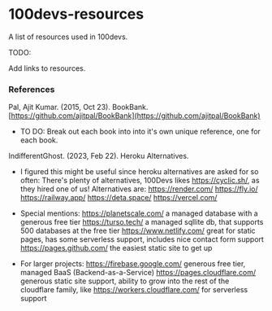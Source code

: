 # 100devs-resources

A list of resources used in 100devs.

TODO:

Add links to resources.

### References

Pal, Ajit Kumar. (2015, Oct 23). BookBank. [https://github.com/ajitpal/BookBank](https://github.com/ajitpal/BookBank)

- TO DO: Break out each book into into it's own unique reference, one for each book.

IndifferentGhost. (2023, Feb 22). Heroku Alternatives. []()

- I figured this might be useful since heroku alternatives are asked for so often:
  There's plenty of alternatives, 100Devs likes https://cyclic.sh/, as they hired one of us!
  Alternatives are:
  https://render.com/
  https://fly.io/
  https://railway.app/
  https://deta.space/
  https://vercel.com/

- Special mentions:
  https://planetscale.com/ a managed database with a generous free tier
  https://turso.tech/ a managed sqllite db, that supports 500 databases at the free tier
  https://www.netlify.com/ great for static pages, has some serverless support, includes nice contact form support
  https://pages.github.com/ the easiest static site to get up

- For larger projects:
  https://firebase.google.com/ generous free tier, managed BaaS (Backend-as-a-Service)
  https://pages.cloudflare.com/ generous static site support, ability to grow into the rest of the cloudflare family, like https://workers.cloudflare.com/ for serverless support
